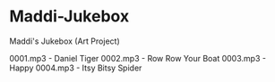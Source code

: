 # Maddi-Jukebox
Maddi's Jukebox (Art Project)

0001.mp3 - Daniel Tiger
0002.mp3 - Row Row Your Boat
0003.mp3 - Happy
0004.mp3 - Itsy Bitsy Spider
